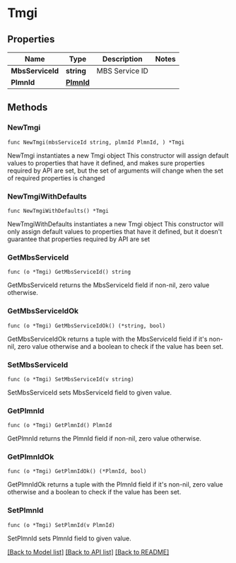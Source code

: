 # Tmgi

## Properties

Name | Type | Description | Notes
------------ | ------------- | ------------- | -------------
**MbsServiceId** | **string** | MBS Service ID | 
**PlmnId** | [**PlmnId**](PlmnId.md) |  | 

## Methods

### NewTmgi

`func NewTmgi(mbsServiceId string, plmnId PlmnId, ) *Tmgi`

NewTmgi instantiates a new Tmgi object
This constructor will assign default values to properties that have it defined,
and makes sure properties required by API are set, but the set of arguments
will change when the set of required properties is changed

### NewTmgiWithDefaults

`func NewTmgiWithDefaults() *Tmgi`

NewTmgiWithDefaults instantiates a new Tmgi object
This constructor will only assign default values to properties that have it defined,
but it doesn't guarantee that properties required by API are set

### GetMbsServiceId

`func (o *Tmgi) GetMbsServiceId() string`

GetMbsServiceId returns the MbsServiceId field if non-nil, zero value otherwise.

### GetMbsServiceIdOk

`func (o *Tmgi) GetMbsServiceIdOk() (*string, bool)`

GetMbsServiceIdOk returns a tuple with the MbsServiceId field if it's non-nil, zero value otherwise
and a boolean to check if the value has been set.

### SetMbsServiceId

`func (o *Tmgi) SetMbsServiceId(v string)`

SetMbsServiceId sets MbsServiceId field to given value.


### GetPlmnId

`func (o *Tmgi) GetPlmnId() PlmnId`

GetPlmnId returns the PlmnId field if non-nil, zero value otherwise.

### GetPlmnIdOk

`func (o *Tmgi) GetPlmnIdOk() (*PlmnId, bool)`

GetPlmnIdOk returns a tuple with the PlmnId field if it's non-nil, zero value otherwise
and a boolean to check if the value has been set.

### SetPlmnId

`func (o *Tmgi) SetPlmnId(v PlmnId)`

SetPlmnId sets PlmnId field to given value.



[[Back to Model list]](../README.md#documentation-for-models) [[Back to API list]](../README.md#documentation-for-api-endpoints) [[Back to README]](../README.md)


